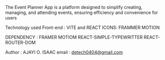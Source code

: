The Event Planner App is a platform designed to simplify creating, managing, and attending events, ensuring efficiency and convenience for users

Technology used
Front-end : VITE and REACT
ICONS: FRAMMER MOTION

DEPENDENCY :
FRAMER MOTIOM
REACT-SIMPLE-TYPEWRITTER
REACT-ROUTER-DOM


Author : AJAYI O. ISAAC
email :  detech0404@gmail.com
